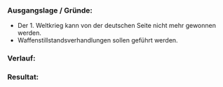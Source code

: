 ### Ausgangslage / Gründe:
- Der 1. Weltkrieg kann von der deutschen Seite nicht mehr gewonnen werden.
- Waffenstillstandsverhandlungen sollen geführt werden.

### Verlauf:


### Resultat:




